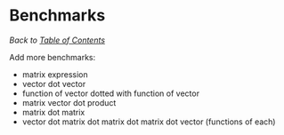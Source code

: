 # Benchmarks

_Back to [Table of Contents](../README.md)_

Add more benchmarks:
* matrix expression
* vector dot vector
* function of vector dotted with function of vector
* matrix vector dot product
* matrix dot matrix
* vector dot matrix dot matrix dot matrix dot vector   (functions of each)
